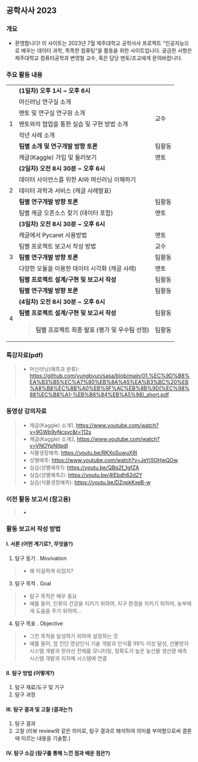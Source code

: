 ## 공학사사 2023
### 개요
* 환영합니다! 이 사이트는 2023년 7월 제주대학교 공학사사 프로젝트 "인공지능으로 배우는 데이터 과학, 똑똑한 컴퓨팅"을 활동을 위한 사이트입니다. 궁금한 사항은 제주대학교 컴퓨터공학과 변영철 교수, 혹은 담당 멘토/조교에게 문의바랍니다. 

### 주요 활동 내용
<table>
    <tbody>
        <tr>
            <td rowspan="7">
                1
            </td>
            <td colspan="2">
                <strong>(1일차)&nbsp;오후&nbsp;1시&nbsp;~&nbsp;오후&nbsp;6시&nbsp;</strong>
            </td>
        </tr>
        <tr>
            <td>
                머신러닝 연구실 소개
            </td>
            <td rowspan="4">
                교수
            </td>
        </tr>
        <tr>
            <td>
                멘토 및 연구실 연구원 소개
            </td>
        </tr>
        <tr>
            <td>
                멘토와의 협업을 통한 실습 및 구현 방법 소개
            </td>
        </tr>
        <tr>
            <td>
                작년 사례 소개
            </td>
        </tr>
        <tr>
            <td>
                <strong>팀별 소개 및 연구개발 방향 토론</strong>
            </td>
            <td>
                팀활동
            </td>
        </tr>
        <tr>
            <td>
                캐글(Kaggle)&nbsp;가입 및 둘러보기
            </td>
            <td>
                멘토
            </td>
        </tr>
        <tr>
            <td rowspan="5">
                2
            </td>
            <td>
                <strong>(2일차)&nbsp;오전&nbsp;8시&nbsp;30분&nbsp;~&nbsp;오후&nbsp;6시&nbsp;</strong>
            </td>
            <td>
                &nbsp;
            </td>
        </tr>
        <tr>
            <td>
                데이터 사이언스를 위한 AI와 머신러닝 이해하기&nbsp;
            </td>
            <td>
                &nbsp;
            </td>
        </tr>
        <tr>
            <td>
                데이터 과학과 서비스 (캐글 사례발표)
            </td>
            <td>
                &nbsp;
            </td>
        </tr>
        <tr>
            <td>
                <strong>팀별 연구개발 방향 토론</strong>
            </td>
            <td>
                팀활동
            </td>
        </tr>
        <tr>
            <td>
                팀별 캐글 오픈소스 찾기 (데이터 포함)
            </td>
            <td>
                멘토
            </td>
        </tr>
        <tr>
            <td rowspan="7">
                3
            </td>
            <td>
                <strong>(3일차)&nbsp;오전&nbsp;8시&nbsp;30분&nbsp;~&nbsp;오후&nbsp;6시&nbsp;</strong>
            </td>
            <td>
                &nbsp;
            </td>
        </tr>
        <tr>
            <td>
                캐글에서 Pycaret 사용방법
            </td>
            <td>
                멘토
            </td>
        </tr>
        <tr>
            <td>
                팀별 프로젝트 보고서 작성 방법
            </td>
            <td>
                교수
            </td>
        </tr>
        <tr>
            <td>
                <strong>팀별 연구개발 방향 토론</strong>
            </td>
            <td>
                팀활동
            </td>
        </tr>
        <tr>
            <td>
                다양한 모듈을 이용한 데이터 시각화&nbsp;(캐글 사례)&nbsp;
            </td>
            <td>
                멘토
            </td>
        </tr>
        <tr>
            <td>
                <strong>팀별 프로젝트 설계/구현 및 보고서 작성</strong>
            </td>
            <td>
                팀활동
            </td>
        </tr>
        <tr>
            <td>
                <strong>팀별 연구개발 방향 토론</strong>
            </td>
            <td>
                팀활동
            </td>
        </tr>
        <tr>
            <td rowspan="3">
                4
            </td>
            <td>
                <strong>(4일차)&nbsp;오전&nbsp;8시&nbsp;30분&nbsp;~&nbsp;오후&nbsp;6시&nbsp;</strong>
            </td>
            <td>
                &nbsp;
            </td>
        </tr>
        <tr>
            <td>
                <strong>팀별 프로젝트 설계/구현 및 보고서 작성&nbsp;</strong>
            </td>
            <td>
                팀활동
            </td>
        </tr>
        <tr>
            <td>
                <blockquote>
                    <p>
                        <strong>팀별 프로젝트 최종 발표 (평가 및 우수팀 선정)</strong>
                    </p>
                </blockquote>
            </td>
            <td>
                팀활동
            </td>
        </tr>
    </tbody>
</table>

### 특강자료(pdf)
> * 머신러닝(예측과 분류): https://github.com/yungbyun/sasa/blob/main/01.%EC%9D%B8%EA%B3%B5%EC%A7%80%EB%8A%A5%EA%B3%BC%20%EB%A8%B8%EC%8B%A0%EB%9F%AC%EB%8B%9D(%EC%98%88%EC%B8%A1-%EB%B6%84%EB%A5%98)_short.pdf

### 동영상 강의자료
> * 캐글(Kaggle) 소개1, https://www.youtube.com/watch?v=9GWb9yNcsvc&t=112s
> * 캐글(Kaggle) 소개2, https://www.youtube.com/watch?v=VNOYpNItpdI
> * 식물생장예측: https://youtu.be/RKXoSuwuX9I
> * 성별예측: https://www.youtube.com/watch?v=JeYj5OHwQOw
> * 실습(성별예측1): https://youtu.be/QBq2f_1gfZA
> * 실습(성별예측2): https://youtu.be/4IEbdh62d2Y
> * 실습(식물생장예측): https://youtu.be/DZnpkKxeB-w

### 이전 활동 보고서 (참고용)
> * 

### 활동 보고서 작성 방법
#### I. 서론 (어떤 계기로?, 무엇을?) 
1. 탐구 동기 . Movivation
> * 왜 이걸하게 되었지?
3. 탐구 목적 . Goal
> * 탐구 목적은 매우 중요
> * 예를 들어, 인류의 건강을 지키기 위하여, 지구 환경을 지키기 위하여, 농부에게 도움을 주기 위하여...
4. 탐구 목표 . Objective
> * 그런 목적을 달성하기 위하여 설정하는 것
> * 예를 들어, 암 진단 영상인식 기술 개발과 인식률 99% 이상 달성, 산불방지 시스템 개발과 한라산 전체를 모니터링, 정확도가 높은 농산물 생산량 예측 시스템 개발과 지자체 시스템에 연결 

#### II. 탐구 방법 (어떻게?)
1. 탐구 재료/도구 및 기구
2. 탐구 과정

#### III. 탐구 결과 및 고찰 (결과는?) 
1. 탐구 결과
2. 고찰 (리뷰 review와 같은 의미로, 탐구 결과르 해석하여 의미를 부여함으로써 결론에 이르는 내용을 기술함.)

#### IV. 탐구 소감 (탐구를 통해 느낀 점과 배운 점은?)
